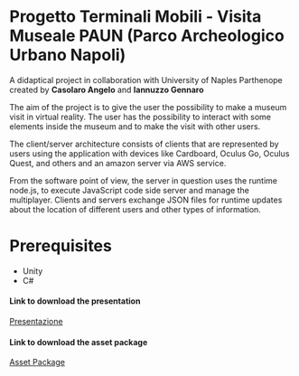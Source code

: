 # Progetto Terminali Mobili - Visita Museale PAUN (Parco Archeologico Urbano Napoli)

A didaptical project in collaboration with University of Naples Parthenope created by <b>Casolaro Angelo</b> and <b>Iannuzzo Gennaro</b>

The aim of the project is to give the user the possibility to make a museum visit in virtual reality. The user has the possibility to interact with some elements inside the museum and to make the visit with other users.

The client/server architecture consists of clients that are represented by users using the application with devices like Cardboard, Oculus Go, Oculus Quest, and others and an amazon server via AWS service.

From the software point of view, the server in question uses the runtime node.js, to execute JavaScript code side server and manage the multiplayer. Clients and servers exchange JSON files for runtime updates about the location of different users and other types of information.

# Prerequisites
* Unity
* C#

<h4>Link to download the presentation</h4>
<a href="https://studentiuniparthenope-my.sharepoint.com/:p:/g/personal/gennaro_iannuzzo001_studenti_uniparthenope_it/EQ51e2F1utpJkYSpouj3LG8B-p1VmOr3XIXtda9Ho1C7Dg?e=yQKZAE"> Presentazione </a>

<h4>Link to download the asset package</h4>
<a href="..."> Asset Package </a>
